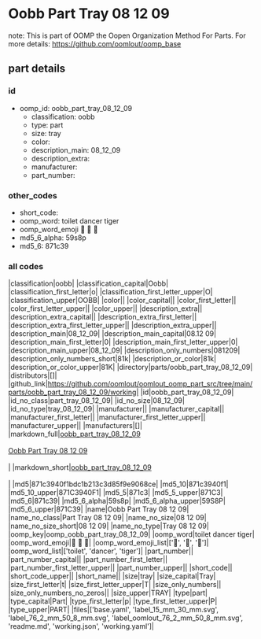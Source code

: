# Oobb Part Tray 08 12 09  

note: This is part of OOMP the Oopen Organization Method For Parts. For more details: https://github.com/oomlout/oomp_base

##  part details





### id
* oomp_id: oobb_part_tray_08_12_09
  * classification: oobb
  * type: part
  * size: tray
  * color: 
  * description_main: 08_12_09
  * description_extra: 
  * manufacturer: 
  * part_number: 

### other_codes
* short_code: 
* oomp_word: toilet dancer tiger
* oomp_word_emoji :toilet: :dancer: :tiger:
* md5_6_alpha: 59s8p
* md5_6: 871c39

### all codes 
|classification|oobb|
|classification_capital|Oobb|
|classification_first_letter|o|
|classification_first_letter_upper|O|
|classification_upper|OOBB|
|color||
|color_capital||
|color_first_letter||
|color_first_letter_upper||
|color_upper||
|description_extra||
|description_extra_capital||
|description_extra_first_letter||
|description_extra_first_letter_upper||
|description_extra_upper||
|description_main|08_12_09|
|description_main_capital|08.12 09|
|description_main_first_letter|0|
|description_main_first_letter_upper|0|
|description_main_upper|08_12_09|
|description_only_numbers|081209|
|description_only_numbers_short|81k|
|description_or_color|81k|
|description_or_color_upper|81K|
|directory|parts/oobb_part_tray_08_12_09|
|distributors|[]|
|github_link|https://github.com/oomlout/oomlout_oomp_part_src/tree/main/parts/oobb_part_tray_08_12_09/working|
|id|oobb_part_tray_08_12_09|
|id_no_class|part_tray_08_12_09|
|id_no_size|08_12_09|
|id_no_type|tray_08_12_09|
|manufacturer||
|manufacturer_capital||
|manufacturer_first_letter||
|manufacturer_first_letter_upper||
|manufacturer_upper||
|manufacturers|[]|
|markdown_full|[oobb_part_tray_08_12_09](https://github.com/oomlout/oomlout_oomp_part_src/tree/main/parts/oobb_part_tray_08_12_09/working)<br>[](https://github.com/oomlout/oomlout_oomp_part_src/tree/main/parts/oobb_part_tray_08_12_09/working)<br>[Oobb Part Tray 08 12 09](https://github.com/oomlout/oomlout_oomp_part_src/tree/main/parts/oobb_part_tray_08_12_09/working)<br><br>|
|markdown_short|[oobb_part_tray_08_12_09](https://github.com/oomlout/oomlout_oomp_part_src/tree/main/parts/oobb_part_tray_08_12_09/working)<br><br>|
|md5|871c3940f1bdc1b213c3d85f9e9068ce|
|md5_10|871c3940f1|
|md5_10_upper|871C3940F1|
|md5_5|871c3|
|md5_5_upper|871C3|
|md5_6|871c39|
|md5_6_alpha|59s8p|
|md5_6_alpha_upper|59S8P|
|md5_6_upper|871C39|
|name|Oobb Part Tray 08 12 09|
|name_no_class|Part Tray 08 12 09|
|name_no_size|08 12 09|
|name_no_size_short|08 12 09|
|name_no_type|Tray 08 12 09|
|oomp_key|oomp_oobb_part_tray_08_12_09|
|oomp_word|toilet dancer tiger|
|oomp_word_emoji|:toilet: :dancer: :tiger:|
|oomp_word_emoji_list|[':toilet:', ':dancer:', ':tiger:']|
|oomp_word_list|['toilet', 'dancer', 'tiger']|
|part_number||
|part_number_capital||
|part_number_first_letter||
|part_number_first_letter_upper||
|part_number_upper||
|short_code||
|short_code_upper||
|short_name||
|size|tray|
|size_capital|Tray|
|size_first_letter|t|
|size_first_letter_upper|T|
|size_only_numbers||
|size_only_numbers_no_zeros||
|size_upper|TRAY|
|type|part|
|type_capital|Part|
|type_first_letter|p|
|type_first_letter_upper|P|
|type_upper|PART|
|files|['base.yaml', 'label_15_mm_30_mm.svg', 'label_76_2_mm_50_8_mm.svg', 'label_oomlout_76_2_mm_50_8_mm.svg', 'readme.md', 'working.json', 'working.yaml']|
